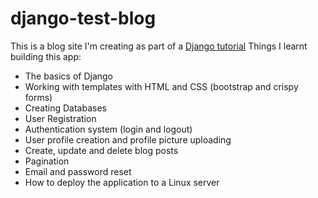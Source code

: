 # django-test-blog
This is a blog site I'm creating as part of a [Django tutorial](https://www.youtube.com/watch?v=UmljXZIypDc&list=PL-osiE80TeTtoQCKZ03TU5fNfx2UY6U4p&index=1)
Things I learnt building this app:
* The basics of Django
* Working with templates with HTML and CSS (bootstrap and crispy forms)
* Creating Databases
* User Registration
* Authentication system (login and logout)
* User profile creation and profile picture uploading
* Create, update and delete blog posts
* Pagination
* Email and password reset
* How to deploy the application to a Linux server
